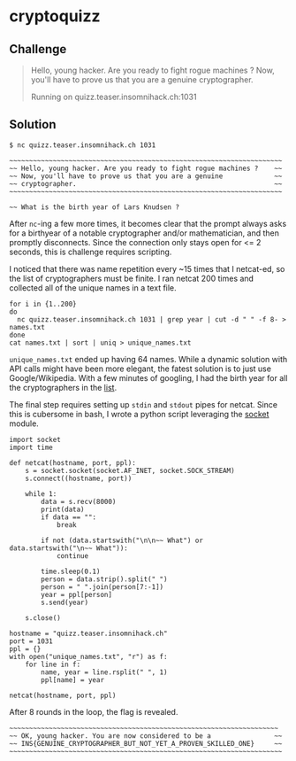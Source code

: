 # cryptoquizz

## Challenge

> Hello, young hacker. Are you ready to fight rogue machines ? Now, you'll have to prove us that you are a genuine cryptographer.
>
> Running on quizz.teaser.insomnihack.ch:1031

## Solution

    $ nc quizz.teaser.insomnihack.ch 1031

    ~~~~~~~~~~~~~~~~~~~~~~~~~~~~~~~~~~~~~~~~~~~~~~~~~~~~~~~~~~~~~~~~~~~~~
    ~~ Hello, young hacker. Are you ready to fight rogue machines ?    ~~
    ~~ Now, you'll have to prove us that you are a genuine             ~~
    ~~ cryptographer.                                                  ~~
    ~~~~~~~~~~~~~~~~~~~~~~~~~~~~~~~~~~~~~~~~~~~~~~~~~~~~~~~~~~~~~~~~~~~~~

    ~~ What is the birth year of Lars Knudsen ?

After `nc`-ing a few more times, it becomes clear that the prompt always asks for a birthyear of a notable cryptographer and/or mathematician, and then promptly disconnects. Since the connection only stays open for <= 2 seconds, this is challenge requires scripting.

I noticed that there was name repetition every ~15 times that I netcat-ed, so the list of cryptographers must be finite. I ran netcat 200 times and collected all of the unique names in a text file.

```
for i in {1..200}
do
  nc quizz.teaser.insomnihack.ch 1031 | grep year | cut -d " " -f 8- > names.txt
done
cat names.txt | sort | uniq > unique_names.txt
```

`unique_names.txt` ended up having 64 names. While a dynamic solution with API calls might have been more elegant, the fatest solution is to just use Google/Wikipedia. With a few minutes of googling, I had the birth year for all the cryptographers in the [list](unique_names.txt).

The final step requires setting up `stdin` and `stdout` pipes for netcat. Since this is cubersome in bash, I wrote a python script leveraging the [socket](https://docs.python.org/3/library/socket.html) module.

```
import socket
import time

def netcat(hostname, port, ppl):
    s = socket.socket(socket.AF_INET, socket.SOCK_STREAM)
    s.connect((hostname, port))

    while 1:
        data = s.recv(8000)
        print(data)
        if data == "":
            break

        if not (data.startswith("\n\n~~ What") or data.startswith("\n~~ What")):
            continue

        time.sleep(0.1)
        person = data.strip().split(" ")
        person = " ".join(person[7:-1])        
        year = ppl[person]
        s.send(year)

    s.close()

hostname = "quizz.teaser.insomnihack.ch"
port = 1031
ppl = {}
with open("unique_names.txt", "r") as f:
    for line in f:
        name, year = line.rsplit(" ", 1)
        ppl[name] = year

netcat(hostname, port, ppl)
```

After 8 rounds in the loop, the flag is revealed.

    ~~~~~~~~~~~~~~~~~~~~~~~~~~~~~~~~~~~~~~~~~~~~~~~~~~~~~~~~~~~~~~~~~~~~
    ~~ OK, young hacker. You are now considered to be a                ~~
    ~~ INS{GENUINE_CRYPTOGRAPHER_BUT_NOT_YET_A_PROVEN_SKILLED_ONE}     ~~
    ~~~~~~~~~~~~~~~~~~~~~~~~~~~~~~~~~~~~~~~~~~~~~~~~~~~~~~~~~~~~~~~~~~~~~
